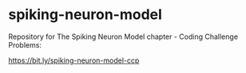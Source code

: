 # spiking-neuron-model
Repository for The Spiking Neuron Model chapter - Coding Challenge Problems:

https://bit.ly/spiking-neuron-model-ccp
